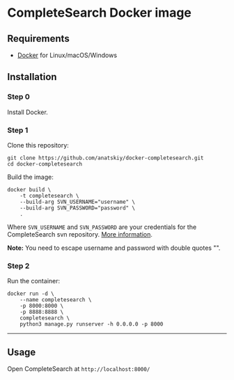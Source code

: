 # CompleteSearch Docker image

## Requirements

* [Docker](https://docs.docker.com/engine/installation/) for Linux/macOS/Windows

## Installation

### Step 0

Install Docker.

### Step 1

Clone this repository:
```
git clone https://github.com/anatskiy/docker-completesearch.git
cd docker-completesearch
```

Build the image:
```
docker build \
    -t completesearch \
    --build-arg SVN_USERNAME="username" \
    --build-arg SVN_PASSWORD="password" \
    .
```
Where `SVN_USERNAME` and `SVN_PASSWORD` are your credentials for the CompleteSearch svn repository. [More information](http://ad-wiki.informatik.uni-freiburg.de/completesearch).

**Note:** You need to escape username and password with double quotes "".

### Step 2

Run the container:
```
docker run -d \
    --name completesearch \
    -p 8000:8000 \
    -p 8888:8888 \
    completesearch \
    python3 manage.py runserver -h 0.0.0.0 -p 8000
```

---

## Usage

Open CompleteSearch at `http://localhost:8000/`
